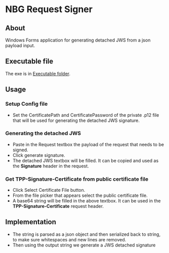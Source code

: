 # NBG Request Signer

## About
Windows Forms application for generating detached JWS from a json payload input.

## Executable file
The exe is in [Executable folder](Executable/RequestSigner.exe).

## Usage

### Setup Config file
- Set the CertificatePath and CertificatePassword of the private .p12 file that will be used for generating the detached JWS signature.

### Generating the detached JWS
- Paste in the Request textbox the payload of the request that needs to be signed.
- Click generate signature.
- The detached JWS textbox will be filled. It can be copied and used as the **Signature** header in the request.

### Get TPP-Signature-Certificate from public certificate file
- Click Select Certificate File button.
- From the file picker that appears select the public certificate file.
- A base64 string will be filled in the above textbox. It can be used in the **TPP-Signature-Certificate** request header.

## Implementation
- The string is parsed as a json object and then serialized back to string, to make sure whitespaces and new lines are removed.
- Then using the output string we generate a JWS detached signature